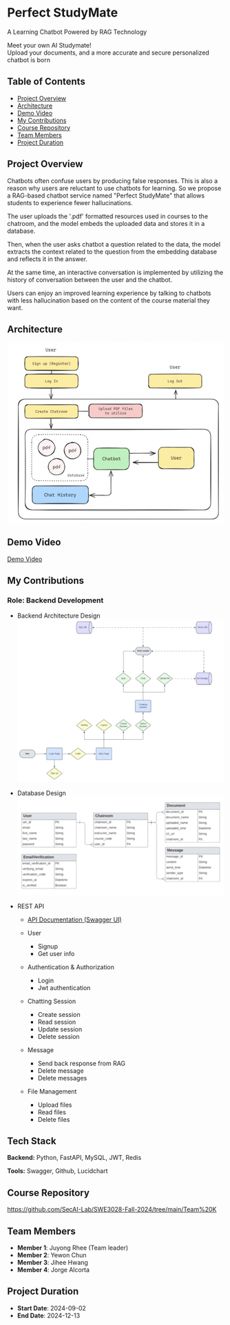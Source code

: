 # Perfect StudyMate

A Learning Chatbot Powered by RAG Technology

Meet your own AI Studymate! <br>
Upload your documents, and a more accurate and secure personalized chatbot is born

## Table of Contents
- [Project Overview](#project-overview)
- [Architecture](#architecture)
- [Demo Video](#demo-video)
- [My Contributions](#my-contributions)
- [Course Repository](#course-repository)
- [Team Members](#team-members)
- [Project Duration](#project-duration)


## Project Overview
Chatbots often confuse users by producing false responses. This is also a reason why users are reluctant to use chatbots for learning. So we propose a RAG-based chatbot service named "Perfect StudyMate" that allows students to experience fewer hallucinations.

The user uploads the '.pdf' formatted resources used in courses to the chatroom, and the model embeds the uploaded data and stores it in a database.

Then, when the user asks chatbot a question related to the data, the model extracts the context related to the question from the embedding database and reflects it in the answer.

At the same time, an interactive conversation is implemented by utilizing the history of conversation between the user and the chatbot.

Users can enjoy an improved learning experience by talking to chatbots with less hallucination based on the content of the course material they want.

## Architecture
![](/assets/service_flow.png)

## Demo Video
[Demo Video](https://drive.google.com/file/d/1mpum80qOI3IvpLGFNY9DpOXoRZSUhwhP/view?usp=drive_link)

## My Contributions
### Role: Backend Development
* Backend Architecture Design
    ![](/assets/backend_architecture.png)
* Database Design
    ![](/assets/database_design.png)

* REST API
    * [API Documentation (Swagger UI)](https://wndyd0131.github.io/perfectstdm_api_doc/)
    * User
        * Signup
        * Get user info
        
    * Authentication & Authorization
        * Login
        * Jwt authentication

    * Chatting Session
        * Create session
        * Read session
        * Update session
        * Delete session

    * Message
        * Send back response from RAG
        * Delete message
        * Delete messages

    * File Management
        * Upload files
        * Read files
        * Delete files

## Tech Stack
**Backend:**
Python, FastAPI, MySQL, JWT, Redis

**Tools:**
Swagger, Github, Lucidchart

## Course Repository
https://github.com/SecAI-Lab/SWE3028-Fall-2024/tree/main/Team%20K

## Team Members
- **Member 1**: Juyong Rhee (Team leader)
- **Member 2**: Yewon Chun
- **Member 3**: Jihee Hwang
- **Member 4**: Jorge Alcorta

## Project Duration
- **Start Date**: 2024-09-02
- **End Date**: 2024-12-13
